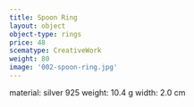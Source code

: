 ```yaml
---
title: Spoon Ring
layout: object
object-type: rings
price: 48
scematype: CreativeWork
weight: 80
image: '002-spoon-ring.jpg'
---
```


material: silver 925
weight: 10.4 g
width: 2.0 cm

